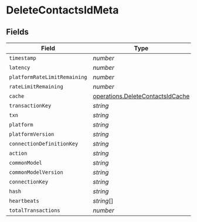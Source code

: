 # DeleteContactsIdMeta


## Fields

| Field                                                                                | Type                                                                                 | Required                                                                             | Description                                                                          |
| ------------------------------------------------------------------------------------ | ------------------------------------------------------------------------------------ | ------------------------------------------------------------------------------------ | ------------------------------------------------------------------------------------ |
| `timestamp`                                                                          | *number*                                                                             | :heavy_minus_sign:                                                                   | N/A                                                                                  |
| `latency`                                                                            | *number*                                                                             | :heavy_minus_sign:                                                                   | N/A                                                                                  |
| `platformRateLimitRemaining`                                                         | *number*                                                                             | :heavy_minus_sign:                                                                   | N/A                                                                                  |
| `rateLimitRemaining`                                                                 | *number*                                                                             | :heavy_minus_sign:                                                                   | N/A                                                                                  |
| `cache`                                                                              | [operations.DeleteContactsIdCache](../../models/operations/deletecontactsidcache.md) | :heavy_minus_sign:                                                                   | N/A                                                                                  |
| `transactionKey`                                                                     | *string*                                                                             | :heavy_minus_sign:                                                                   | N/A                                                                                  |
| `txn`                                                                                | *string*                                                                             | :heavy_minus_sign:                                                                   | N/A                                                                                  |
| `platform`                                                                           | *string*                                                                             | :heavy_minus_sign:                                                                   | N/A                                                                                  |
| `platformVersion`                                                                    | *string*                                                                             | :heavy_minus_sign:                                                                   | N/A                                                                                  |
| `connectionDefinitionKey`                                                            | *string*                                                                             | :heavy_minus_sign:                                                                   | N/A                                                                                  |
| `action`                                                                             | *string*                                                                             | :heavy_minus_sign:                                                                   | N/A                                                                                  |
| `commonModel`                                                                        | *string*                                                                             | :heavy_minus_sign:                                                                   | N/A                                                                                  |
| `commonModelVersion`                                                                 | *string*                                                                             | :heavy_minus_sign:                                                                   | N/A                                                                                  |
| `connectionKey`                                                                      | *string*                                                                             | :heavy_minus_sign:                                                                   | N/A                                                                                  |
| `hash`                                                                               | *string*                                                                             | :heavy_minus_sign:                                                                   | N/A                                                                                  |
| `heartbeats`                                                                         | *string*[]                                                                           | :heavy_minus_sign:                                                                   | N/A                                                                                  |
| `totalTransactions`                                                                  | *number*                                                                             | :heavy_minus_sign:                                                                   | N/A                                                                                  |